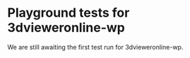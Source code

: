 # Playground tests for 3dvieweronline-wp
We are still awaiting the first test run for 3dvieweronline-wp.
